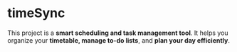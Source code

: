 # timeSync
This project is a **smart scheduling and task management tool**. It helps you organize your **timetable, manage to-do lists**, and **plan your day efficiently**.
